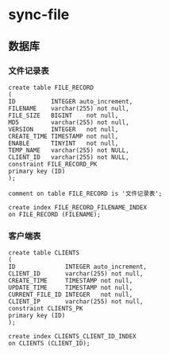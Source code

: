 # sync-file

## 数据库

### 文件记录表

    create table FILE_RECORD
    (
    ID          INTEGER auto_increment,
    FILENAME    varchar(255) not null,
    FILE_SIZE   BIGINT    not null,
    MD5         varchar(255) not null,
    VERSION     INTEGER   not null,
    CREATE_TIME TIMESTAMP not null,
    ENABLE      TINYINT   not null,
    TEMP_NAME   varchar(255) not NULL,
    CLIENT_ID   varchar(255) not NULL,
    constraint FILE_RECORD_PK
    primary key (ID)
    );
    
    comment on table FILE_RECORD is '文件记录表';
    
    create index FILE_RECORD_FILENAME_INDEX
    on FILE_RECORD (FILENAME);

### 客户端表

    create table CLIENTS
    (
    ID              INTEGER auto_increment,
    CLIENT_ID       varchar(255) not null,
    CREATE_TIME     TIMESTAMP not null,
    UPDATE_TIME     TIMESTAMP not null,
    CURRENT_FILE_ID INTEGER   not null,
    CLIENT_IP       varchar(255) not null,
    constraint CLIENTS_PK
    primary key (ID)
    );
    
    create index CLIENTS_CLIENT_ID_INDEX
    on CLIENTS (CLIENT_ID);